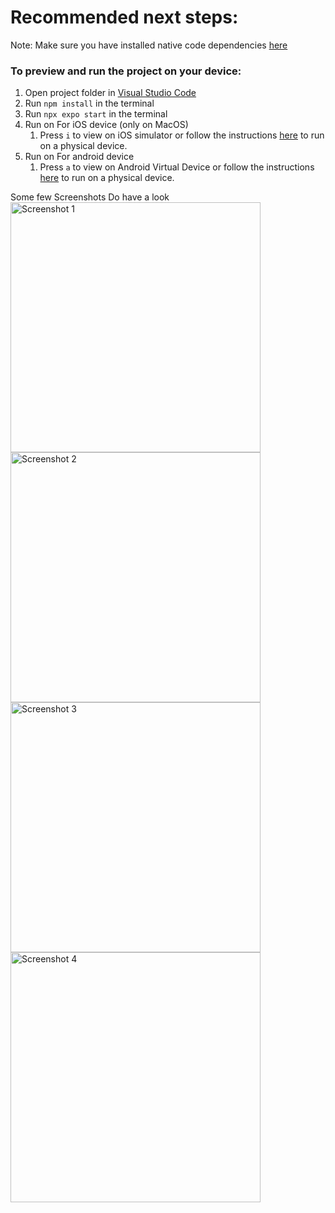 # Recommended next steps:
Note: Make sure you have installed native code dependencies [here](https://reactnative.dev/docs/environment-setup#installing-dependencies)

### To preview and run the project on your device:
1. Open project folder in <u>Visual Studio Code</u>
2. Run  `npm install`  in the terminal
3. Run  `npx expo start`  in the terminal
4. Run on For iOS device (only on MacOS)
    1. Press  `i`  to view on iOS simulator or follow the instructions [here](https://docs.expo.dev/workflow/run-on-device/) to run on a physical device.
5. Run on For android device
    1. Press  `a`  to view on Android Virtual Device or follow the instructions [here](https://docs.expo.dev/workflow/run-on-device/) to run on a physical device.




Some few Screenshots 
Do have a look
<img src="https://github.com/Allan-Kipkemei/CampusVibe/assets/73424910/2a6e60aa-615c-41eb-839f-410a78d94130" alt="Screenshot 1" width="400">
<img src="https://github.com/Allan-Kipkemei/CampusVibe/assets/73424910/279fcf3b-2b0c-4282-b917-fd4681e58424" alt="Screenshot 2" width="400">
<img src="https://github.com/Allan-Kipkemei/CampusVibe/assets/73424910/60b666b2-97ef-4426-b6aa-7c23d5754d44" alt="Screenshot 3" width="400">
<img src="https://github.com/Allan-Kipkemei/CampusVibe/assets/73424910/e55c0e6c-4da5-4795-bf8d-261b155542fc" alt="Screenshot 4" width="400">
